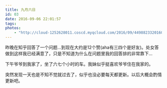 ```yaml
---
title: 九月六日
id: 03
date: 2016-09-06 22:01:57
tags:
photos:
    - "http://cloud-1252628011.coscd.myqcloud.com/2016/09/449882332016082102162802.jpg"
---
```


昨晚在知乎回答了一个问题...到现在大约是12个赞(aha有三四个是好友)。处女答做到这样我已经满意了，只是不知道为什么在问题里我的回答排的非常靠下...

下午爷爷到我家了，坐了六七个小时的车。我妹似乎挺喜欢爷爷住在我家的。

突然发现一天也是不知不觉就过去了，似乎也没必要每天都更新。以后大概会酌情更新吧。
